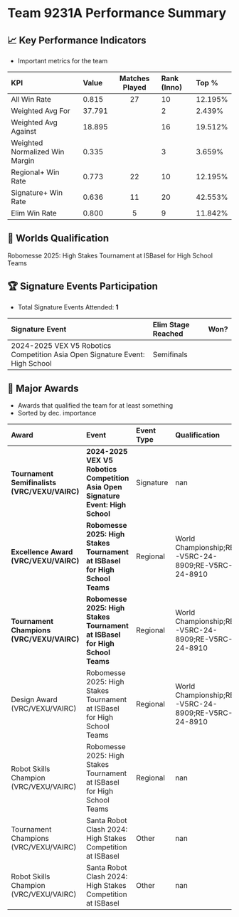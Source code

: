 # Team 9231A Performance Summary

## 📈 Key Performance Indicators
- Important metrics for the team

| KPI | Value | Matches Played | Rank (Inno) | Top % |
|:---|:-----|:--------------:|:----|:-----|
| All Win Rate | 0.815 | 27 | 10 | 12.195% |
| Weighted Avg For | 37.791 |  | 2 | 2.439% |
| Weighted Avg Against | 18.895 |  | 16 | 19.512% |
| Weighted Normalized Win Margin | 0.335 |  | 3 | 3.659% |
| Regional+ Win Rate | 0.773 | 22 | 10 | 12.195% |
| Signature+ Win Rate | 0.636 | 11 | 20 | 42.553% |
| Elim Win Rate | 0.800 | 5 | 9 | 11.842% |


## 🎯 Worlds Qualification
Robomesse 2025: High Stakes Tournament at ISBasel for High School Teams

## 🏆 Signature Events Participation
- Total Signature Events Attended: **1**

| Signature Event | Elim Stage Reached | Won? |
|:----------------|:-------------------|:----|
| 2024-2025 VEX V5 Robotics Competition Asia Open Signature Event: High School | Semifinals |  |


## 🥇 Major Awards
- Awards that qualified the team for at least something
- Sorted by dec. importance

| Award | Event | Event Type | Qualification |
|:------|:------|:-----------|:--------------|
| **Tournament Semifinalists (VRC/VEXU/VAIRC)** | **2024-2025 VEX V5 Robotics Competition Asia Open Signature Event: High School** | Signature | nan |
| **Excellence Award (VRC/VEXU/VAIRC)** | **Robomesse 2025: High Stakes Tournament at ISBasel for High School Teams** | Regional | World Championship;RE-V5RC-24-8909;RE-V5RC-24-8910 |
| **Tournament Champions (VRC/VEXU/VAIRC)** | **Robomesse 2025: High Stakes Tournament at ISBasel for High School Teams** | Regional | World Championship;RE-V5RC-24-8909;RE-V5RC-24-8910 |
| Design Award (VRC/VEXU/VAIRC) | Robomesse 2025: High Stakes Tournament at ISBasel for High School Teams | Regional | World Championship;RE-V5RC-24-8909;RE-V5RC-24-8910 |
| Robot Skills Champion (VRC/VEXU/VAIRC) | Robomesse 2025: High Stakes Tournament at ISBasel for High School Teams | Regional | nan |
| Tournament Champions (VRC/VEXU/VAIRC) | Santa Robot Clash 2024: High Stakes Competition at ISBasel | Other | nan |
| Robot Skills Champion (VRC/VEXU/VAIRC) | Santa Robot Clash 2024: High Stakes Competition at ISBasel | Other | nan |

